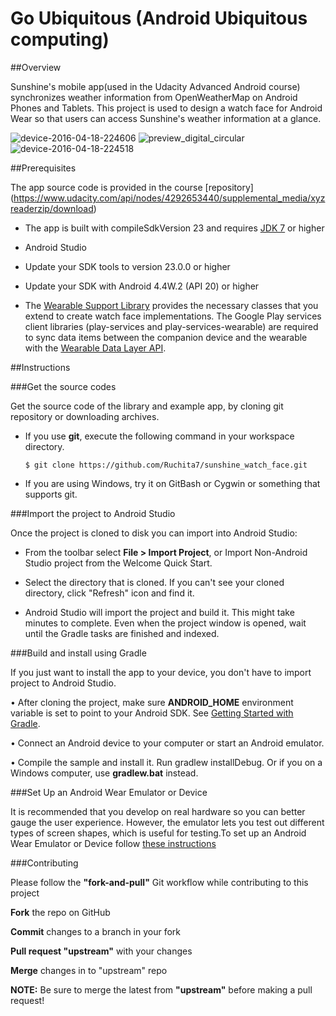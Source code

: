 # Go Ubiquitous (Android Ubiquitous computing)

##Overview

Sunshine's mobile app(used in the Udacity Advanced Android course) synchronizes weather information from OpenWeatherMap on Android Phones and Tablets. This project is used to design a watch face for Android Wear so that users can access Sunshine's weather information at a glance.
 
![device-2016-04-18-224606](https://cloud.githubusercontent.com/assets/15085932/14612956/8415aee0-05b7-11e6-80fc-9fbb3318dc9c.png)
![preview_digital_circular](https://cloud.githubusercontent.com/assets/15085932/14612954/84137648-05b7-11e6-8e7a-51cad4a84ea2.png)
![device-2016-04-18-224518](https://cloud.githubusercontent.com/assets/15085932/14612955/84147f3e-05b7-11e6-8fe4-c5d0e4a1d33b.png)

##Prerequisites

 The app source code is provided in the course [repository] (https://www.udacity.com/api/nodes/4292653440/supplemental_media/xyzreaderzip/download)
 
* The app is built with compileSdkVersion 23 and requires [JDK 7](http://oracle.com/technetwork/java/javase/downloads/index.html) or higher

* Android Studio

* Update your SDK tools to version 23.0.0 or higher 

* Update your SDK with Android 4.4W.2 (API 20) or higher 

* The [Wearable Support Library](http://developer.android.com/intl/es/reference/android/support/wearable/watchface/package-summary.html) provides the necessary classes that you extend to create watch face implementations. The Google Play services client libraries (play-services and play-services-wearable) are required to sync data items between the companion device and the wearable with the [Wearable Data Layer API](http://developer.android.com/intl/es/training/wearables/data-layer/index.html).

##Instructions

###Get the source codes

Get the source code of the library and example app, by cloning git repository or downloading archives.

 * If you use **git**, execute the following command in your workspace directory.
 
    `$ git clone https://github.com/Ruchita7/sunshine_watch_face.git`
    
* If you are using Windows, try it on GitBash or Cygwin or something that supports git.
 
###Import the project to Android Studio
 
Once the project is cloned to disk you can import into Android Studio:

 * From the toolbar select **File > Import Project**, or Import Non-Android Studio project from the Welcome Quick Start.

 *  Select the directory that is cloned. If you can't see your cloned directory, click "Refresh" icon and find it.

 *  Android Studio will import the project and build it. This might take minutes to complete. Even when the project window is opened, wait until the Gradle tasks are finished and indexed.
 
###Build and install using Gradle

If you just want to install the app to your device, you don't have to import project to Android Studio.

 •  After cloning the project, make sure **ANDROID_HOME** environment variable is set to point to your Android SDK. See [Getting Started with Gradle](https://guides.codepath.com/android/Getting-Started-with-Gradle).

 •  Connect an Android device to your computer or start an Android emulator.

 •  Compile the sample and install it. Run gradlew installDebug. Or if you on a Windows computer, use **gradlew.bat** instead.
 
###Set Up an Android Wear Emulator or Device

It is recommended that you develop on real hardware so you can better gauge the user experience. However, the emulator lets you test out different types of screen shapes, which is useful for testing.To set up an Android Wear Emulator or Device follow [these instructions](http://developer.android.com/intl/es/training/wearables/apps/creating.html#SetupEmulator)


###Contributing

Please follow the **"fork-and-pull"** Git workflow while contributing to this project

 **Fork** the repo on GitHub

 **Commit** changes to a branch in your fork

 **Pull request "upstream"** with your changes

 **Merge** changes in to "upstream" repo

**NOTE:** Be sure to merge the latest from **"upstream"** before making a pull request!
 


